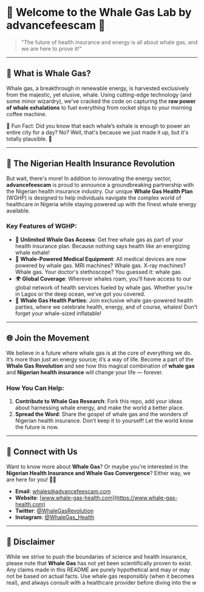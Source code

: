 # 🐋 Welcome to the Whale Gas Lab by **advancefeescam** 🐋

> "The future of health insurance and energy is all about whale gas, and we are here to prove it!"

---

## 🌊 What is Whale Gas?

Whale gas, a breakthrough in renewable energy, is harvested exclusively from the majestic, yet elusive, whale. Using cutting-edge technology (and some minor wizardry), we've cracked the code on capturing the **raw power of whale exhalations** to fuel everything from rocket ships to your morning coffee machine.

🚨 Fun Fact: Did you know that each whale’s exhale is enough to power an entire city for a day? No? Well, that's because we just made it up, but it's totally plausible. 🦈

---

## 🏥 The Nigerian Health Insurance Revolution

But wait, there's more! In addition to innovating the energy sector, **advancefeescam** is proud to announce a groundbreaking partnership with the Nigerian health insurance industry. Our unique **Whale Gas Health Plan** (WGHP) is designed to help individuals navigate the complex world of healthcare in Nigeria while staying powered up with the finest whale energy available.

### Key Features of WGHP:
- 💨 **Unlimited Whale Gas Access**: Get free whale gas as part of your health insurance plan. Because nothing says health like an energizing whale exhale!
- 🐋 **Whale-Powered Medical Equipment**: All medical devices are now powered by whale gas. MRI machines? Whale gas. X-ray machines? Whale gas. Your doctor's stethoscope? You guessed it: whale gas.
- 🌍 **Global Coverage**: Wherever whales roam, you’ll have access to our global network of health services fueled by whale gas. Whether you’re in Lagos or the deep ocean, we’ve got you covered.
- 🎉 **Whale Gas Health Parties**: Join exclusive whale gas-powered health parties, where we celebrate health, energy, and of course, whales! Don’t forget your whale-sized inflatable!

---

## 🌐 Join the Movement

We believe in a future where whale gas is at the core of everything we do. It’s more than just an energy source; it’s a way of life. Become a part of the **Whale Gas Revolution** and see how this magical combination of **whale gas** and **Nigerian health insurance** will change your life — forever.

### How You Can Help:
1. **Contribute to Whale Gas Research**: Fork this repo, add your ideas about harnessing whale energy, and make the world a better place.
2. **Spread the Word**: Share the gospel of whale gas and the wonders of Nigerian health insurance. Don’t keep it to yourself! Let the world know the future is now.

---

## 🔗 Connect with Us

Want to know more about **Whale Gas**? Or maybe you're interested in the **Nigerian Health Insurance and Whale Gas Convergence**? Either way, we are here for you! 🐋💨

- **Email**: whales@advancefeescam.com
- **Website**: [www.whale-gas-health.com](https://www.whale-gas-health.com) 
- **Twitter**: [@WhaleGasRevolution](https://twitter.com/WhaleGasRevolution)
- **Instagram**: [@WhaleGas_Health](https://www.instagram.com/WhaleGas_Health)

---

## 🐋 Disclaimer

While we strive to push the boundaries of science and health insurance, please note that **Whale Gas** has not yet been scientifically proven to exist. Any claims made in this README are purely hypothetical and may or may not be based on actual facts. Use whale gas responsibly (when it becomes real), and always consult with a healthcare provider before diving into the w
